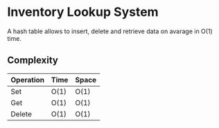 # Inventory Lookup System
A hash table allows to insert, delete and retrieve data on avarage in O(1) time.

## Complexity
| Operation   | Time | Space |
|-------------|------|-------|
|Set          | O(1) | O(1)  |
|Get          | O(1) | O(1)  |
|Delete       | O(1) | O(1)  |